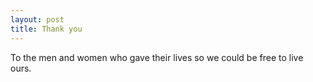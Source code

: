 ```yaml
---
layout: post
title: Thank you
---
```


To the men and women who gave their lives so we could be free to live ours.
